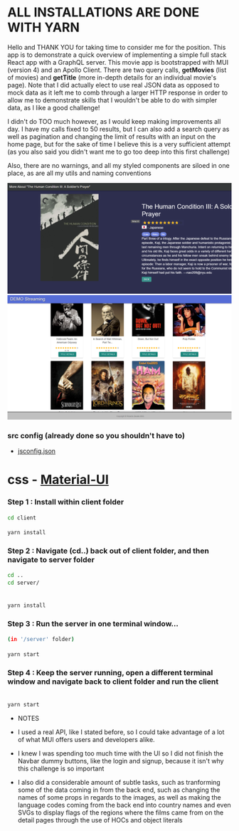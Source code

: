 # ALL INSTALLATIONS ARE DONE WITH YARN

Hello and THANK YOU for taking time to consider me for the position. This app is to demonstrate a quick overview of implementing a simple full stack React app with a GraphQL server. This movie app is bootstrapped with MUI (version 4) and an Apollo Client. There are two query calls, <b>getMovies</b> (list of movies) and <b>getTitle</b> (more in-depth details for an individual movie's page). Note that I did actually elect to use real JSON data as opposed to mock data as it left me to comb through a larger HTTP response in order to allow me to demonstrate skills that I wouldn't be able to do with simpler data, as I like a good challenge!

I didn't do TOO much however, as I would keep making improvements all day. I have my calls fixed to 50 results, but I can also add a search query as well as pagination and changing the limit of results with an input on the home page, but for the sake of time I believe this is a very sufficient attempt (as you also said you didn't want me to go too deep into this first challenge)

Also, there are no warnings, and all my styled components are siloed in one place, as are all my utils and naming conventions

![movie detail page](client/public/Screenshot1.png)
![home page](client/public/Screenshot2.png)

### src config (already done so you shouldn't have to)

- [jsconfig.json](https://code.visualstudio.com/docs/languages/jsconfig)

# css - [Material-UI](https://material-ui.com/getting-started/installation/)

### Step 1 : Install within client folder

```sh
cd client

yarn install
```

### Step 2 : Navigate (cd..) back out of client folder, and then navigate to server folder

```sh
cd ..
cd server/


yarn install
```

### Step 3 : Run the server in one terminal window...

```sh
(in '/server' folder)

yarn start
```

### Step 4 : Keep the server running, open a different terminal window and navigate back to client folder and run the client

```sh

yarn start
```

- NOTES

- I used a real API, like I stated before, so I could take advantage of a lot of what MUI offers users and developers alike.
- I knew I was spending too much time with the UI so I did not finish the Navbar dummy buttons, like the login and signup, because it isn't why this challenge is so important
- I also did a considerable amount of subtle tasks, such as tranforming some of the data coming in from the back end, such as changing the names of some props in regards to the images, as well as making the language codes coming from the back end into country names and even SVGs to display flags of the regions where the films came from on the detail pages through the use of HOCs and object literals
